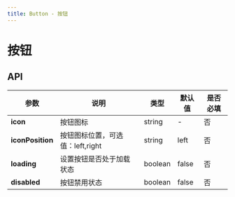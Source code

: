 ```yaml
---
title: Button - 按钮
---
```

# 按钮

<ClientOnly>
<template>
<Container title="基础">
    <template #list>
        <s-button>普通按钮</s-button>
        <s-button disabled>禁用按钮</s-button>
        <s-button :loading="true">加载中</s-button>
        <s-button :loading="loading" @click="loading=!loading">{{loading?'加载中':'点击加载'}}</s-button>
    </template>
<template #code>

  ```vue
<template>
    <s-button>普通按钮</s-button>
    <s-button disabled>禁用按钮</s-button>
    <s-button :loading="true">加载按钮</s-button>
    <s-button :loading="loading" @click="loading=!loading">点击加载</s-button>
</template>


<script>
  import Button from '../../src/components/button/Button.vue';
  import ButtonGroup from '../../src/components/button/ButtonGroup.vue';
    export default {
      components: {
        's-button':Button,
        's-button-group':ButtonGroup,
      },
      data() {
        return {
          loading: false,
        }
      }
    };
</script>
  ```
</template>
</Container>
</template>


<template>
<Container title="有图标">
    <template #list>
        <s-button icon="jiazaizhong">左图标按钮</s-button>
        <s-button icon="jiazaizhong" iconPosition="right">右图标按钮</s-button>
    </template>
<template #code>

  ```vue
<template>
    <s-button icon="jiazaizhong">左图标按钮</s-button>
    <s-button icon="jiazaizhong" iconPosition="right">右图标按钮</s-button>
</template>


<script>
  import Button from '../../src/components/button/Button.vue';
  import ButtonGroup from '../../src/components/button/ButtonGroup.vue';
    export default {
      components: {
        's-button':Button,
        's-button-group':ButtonGroup,
      },
    };
</script>
  ```
</template>
</Container>
</template>


<template>
<Container title="组合">
    <template #list>
        <s-button-group>
            <s-button>上一页</s-button>
            <s-button>主页</s-button>
            <s-button>下一页</s-button>
        </s-button-group>
    </template>
<template #code>

  ```vue
<template>
    <s-button-group>
      <s-button>上一页</s-button>
      <s-button>主页</s-button>
      <s-button>下一页</s-button>
    </s-button-group>
</template>


<script>
  import Button from '../../src/components/button/Button.vue';
  import ButtonGroup from '../../src/components/button/ButtonGroup.vue';
    export default {
      components: {
         's-button':Button,
         's-button-group':ButtonGroup,
      },
    };
</script>
  ```
</template>
</Container>
</template>

</ClientOnly>




<script>
  import Button from '../../src/components/button/Button.vue';
  import ButtonGroup from '../../src/components/button/ButtonGroup.vue';
  export default {
    components: {
    's-button':Button,
    's-button-group':ButtonGroup,
    },
        data() {
          return {
            loading: false,
            }
        }
  };
</script>



## API
|    参数      | 说明 | 类型 | 默认值 | 是否必填 |
| ----------   | ---  | ---- | ------ |  ----|
| **icon**         | 按钮图标  | string | - | 否 |
| **iconPosition** | 按钮图标位置，可选值：left,right  | string | left | 否 |
| **loading**      | 设置按钮是否处于加载状态  | boolean | false | 否 |
| **disabled**     | 按钮禁用状态  | boolean | false| 否 |


